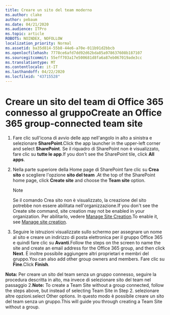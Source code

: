 ```yaml
---
title: Creare un sito del team moderno
ms.author: clake
author: pebaum
ms.date: 04/21/2020
ms.audience: ITPro
ms.topic: article
ROBOTS: NOINDEX, NOFOLLOW
localization_priority: Normal
ms.assetid: ba35d814-55b8-44e6-a70e-011b91d2bbcb
ms.openlocfilehash: 7778ce6afd7dd92d62bda85a978637608b187107
ms.sourcegitcommit: 55eff703a17e500681d8fa6a87eb067019ade3cc
ms.translationtype: MT
ms.contentlocale: it-IT
ms.lasthandoff: 04/22/2020
ms.locfileid: "43715528"
---
```

# <a name="create-an-office-365-group-connected-team-site"></a><span data-ttu-id="05f75-102">Creare un sito del team di Office 365 connesso al gruppo</span><span class="sxs-lookup"><span data-stu-id="05f75-102">Create an Office 365 group-connected team site</span></span>

1. <span data-ttu-id="05f75-103">Fare clic sull'icona di avvio delle app nell'angolo in alto a sinistra e selezionare **SharePoint**.</span><span class="sxs-lookup"><span data-stu-id="05f75-103">Click the app launcher in the upper-left corner and select **SharePoint**.</span></span> <span data-ttu-id="05f75-104">Se il riquadro di SharePoint non è visualizzato, fare clic su **tutte le app**.</span><span class="sxs-lookup"><span data-stu-id="05f75-104">If you don't see the SharePoint tile, click **All apps**.</span></span>
    
2. <span data-ttu-id="05f75-105">Nella parte superiore della Home page di SharePoint fare clic su **Crea sito** e scegliere l'opzione **sito del team** .</span><span class="sxs-lookup"><span data-stu-id="05f75-105">At the top of the SharePoint home page, click **Create site** and choose the **Team site** option.</span></span> 
    
    > [!NOTE]
    > <span data-ttu-id="05f75-106">Se il comando Crea sito non è visualizzato, la creazione del sito potrebbe non essere abilitata nell'organizzazione.</span><span class="sxs-lookup"><span data-stu-id="05f75-106">If you don't see the Create site command, site creation may not be enabled in your organization.</span></span> <span data-ttu-id="05f75-107">Per abilitarlo, vedere [Manage Site Creation](https://go.microsoft.com/fwlink/?linkid=2009644).</span><span class="sxs-lookup"><span data-stu-id="05f75-107">To enable it, see [Manage site creation](https://go.microsoft.com/fwlink/?linkid=2009644).</span></span> 
  
3. <span data-ttu-id="05f75-108">Seguire le istruzioni visualizzate sullo schermo per assegnare un nome al sito e creare un indirizzo di posta elettronica per il gruppo Office 365 e quindi fare clic su **Avanti**.</span><span class="sxs-lookup"><span data-stu-id="05f75-108">Follow the steps on the screen to name the site and create an email address for the Office 365 group, and then click **Next**.</span></span> <span data-ttu-id="05f75-109">È inoltre possibile aggiungere altri proprietari e membri del gruppo.</span><span class="sxs-lookup"><span data-stu-id="05f75-109">You can also add other group owners and members.</span></span> <span data-ttu-id="05f75-110">Fare clic su **Fine**.</span><span class="sxs-lookup"><span data-stu-id="05f75-110">Click **Finish**.</span></span>
  
 <span data-ttu-id="05f75-111">**Nota:** Per creare un sito del team senza un gruppo connesso, seguire la procedura descritta in alto, ma invece di selezionare sito del team nel passaggio 2.</span><span class="sxs-lookup"><span data-stu-id="05f75-111">**Note:** To create a Team Site without a group connected, follow the steps above, but instead of selecting Team Site in Step 2.</span></span> <span data-ttu-id="05f75-112">selezionare altre opzioni.</span><span class="sxs-lookup"><span data-stu-id="05f75-112">select Other options.</span></span> <span data-ttu-id="05f75-113">In questo modo è possibile creare un sito del team senza un gruppo.</span><span class="sxs-lookup"><span data-stu-id="05f75-113">This will guide you through creating a Team Site without a group.</span></span> 
    

